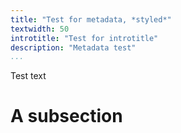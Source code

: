 ```yaml
---
title: "Test for metadata, *styled*"
textwidth: 50
introtitle: "Test for introtitle"
description: "Metadata test"
...
```


Test text

# A subsection

